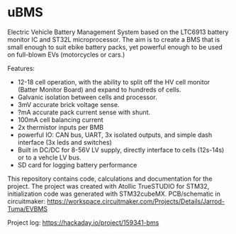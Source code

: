 # uBMS 

Electric Vehicle Battery Management System based on the LTC6913 battery monitor IC and ST32L microprocessor.
The aim is to create a BMS that is small enough to suit ebike battery packs, yet powerful enough to be used 
on full-blown EVs (motorcycles or cars.)

Features:
* 12-18 cell operation, with the ability to split off the HV cell monitor (Batter Monitor Board) and expand to hundreds of cells.
* Galvanic isolation between cells and processor.
* 3mV accurate brick voltage sense.
* ?mA accurate pack current sense with shunt.
* 100mA cell balancing current
* 2x thermistor inputs per BMB
* powerful IO: CAN bus, UART, 3x isolated outputs, and simple dash interface (3x leds and switches)
* Built in DC/DC for 8-56V LV supply, directly interface to cells (12s-14s) or to a vehcle LV bus.
* SD card for logging battery performance

This repository contains code, calculations and documentation for the project.
The project was created with Atollic TrueSTUDIO for STM32, initialization code was generated with STM32cubeMX.
PCB/schematic in circuitmaker: https://workspace.circuitmaker.com/Projects/Details/Jarrod-Tuma/EVBMS

Project log: https://hackaday.io/project/159341-bms